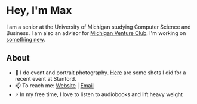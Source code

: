 # Hey, I'm Max 
I am a senior at the University of Michigan studying Computer Science and Business. I am also an advisor for [Michigan Venture Club](mvcumich.com). I'm working on [something new](https://liquorprinter.com).

## About
- 🔭 I do event and portrait photography. [Here](https://drive.google.com/drive/folders/1HLzzaSd7ggJCKS3IrMFvo_puVJPwdqkY?usp=share_link) are some shots I did for a recent event at Stanford.
- 📫 To reach me: [Website](https://mwalts.com) | [Email](mailto:mwalts@umich.edu)
- ⚡ In my free time, I love to listen to audiobooks and lift heavy weight 
